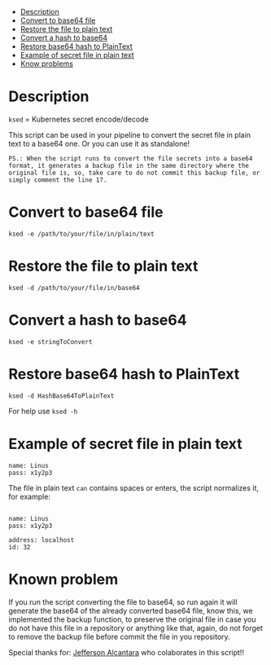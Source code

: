- [Description](#description)
- [Convert to base64 file](#convert-to-base64-file)
- [Restore the file to plain text](#restore-the-file-to-plain-text)
- [Convert a hash to base64](#convert-a-hash-to-base64)
- [Restore base64 hash to PlainText](#restore-base64-hash-to-plaintext)
- [Example of secret file in plain text](#example-of-secret-file-in-plain-text)
- [Know problems](#know-problems)

# Description
`ksed` = Kubernetes secret encode/decode 

This script can be used in your pipeline to convert the secret file in plain text to a base64 one.
Or you can use it as standalone! 

`PS.: When the script runs to convert the file secrets into a base64 format, it generates a backup file in the same directory where the original file is, so, take care to do not commit this backup file, or simply comment the line 17.`

# Convert to base64 file
`ksed -e /path/to/your/file/in/plain/text`

# Restore the file to plain text
`ksed -d /path/to/your/file/in/base64`

# Convert a hash to base64
`ksed -e stringToConvert`

# Restore base64 hash to PlainText
`ksed -d HashBase64ToPlainText`


For help use `ksed -h`

# Example of secret file in plain text

```
name: Linus
pass: x1y2p3
```

The file in plain text `can` contains spaces or enters, the script normalizes it, for example: 

```

name: Linus
pass: x1y2p3

address: localhost      
id: 32 
```

# Known problem
If you run the script converting the file to base64, so run again it will generate the base64 of the already converted base64 file, know this, we implemented the backup function, to preserve the original file in case you do not have this file in a repository or anything like that, again, do not forget to remove the backup file before commit the file in you repository.

Special thanks for: [Jefferson Alcantara](https://github.com/jefferson22alcantara) who colaborates in this script!!
